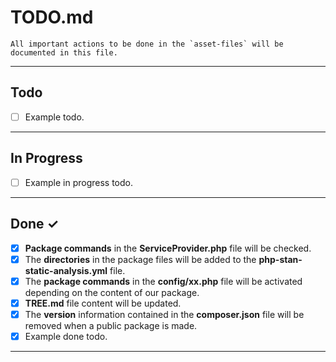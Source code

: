 # TODO.md

    All important actions to be done in the `asset-files` will be documented in this file.

- - - - -

## Todo

- [ ] Example todo.

- - - - -

## In Progress

- [ ] Example in progress todo.

- - - - -

## Done ✓

- [x] **Package commands** in the **ServiceProvider.php** file will be checked.
- [x] The **directories** in the package files will be added to the **php-stan-static-analysis.yml** file.
- [x] The **package commands** in the **config/xx.php** file will be activated depending on the content of our package.
- [x] **TREE.md** file content will be updated.
- [x] The **version** information contained in the **composer.json** file will be removed when a public package is made.
- [x] Example done todo.

- - - - -
